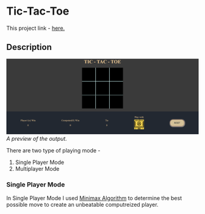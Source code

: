 # Tic-Tac-Toe 

This project link - [here.](https://tic-tac-toe.42web.io/)

## Description

![A preview of the output.](/assets/preview_screenshot.png "A preview of the output.")
*A preview of the output.*

There are two type of playing mode - 

1. Single Player Mode
2. Multiplayer Mode

### Single Player Mode

In Single Player Mode I used [Minimax Algorithm](https://en.wikipedia.org/wiki/Minimax) to determine the best possible move to create an unbeatable computreized player.